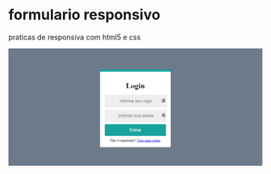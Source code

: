 
<h1> formulario responsivo</h1>
<p> praticas de responsiva com html5 e css</p>
<img src="Captura de tela 2021-03-18 071910.png">
